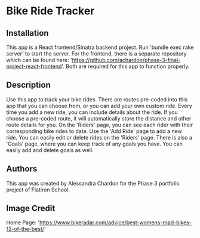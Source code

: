 # Bike Ride Tracker

## Installation
This app is a React frontend/Sinatra backend project. Run 'bundle exec rake server' to start the server. For the frontend, there is a separate repository which can be found here: 'https://github.com/achardon/phase-3-final-project-react-frontend'. Both are required for this app to function properly. 

## Description
Use this app to track your bike rides. There are routes pre-coded into this app that you can choose from, or you can add your own custom ride. Every time you add a new ride, you can include details about the ride. If you choose a pre-coded route, it will automatically store the distance and other route details for you. On the 'Riders' page, you can see each rider with their corresponding bike rides to date. Use the 'Add Ride' page to add a new ride. You can easily edit or delete rides on the 'Riders' page. There is also a 'Goals' page, where you can keep track of any goals you have. You can easily add and delete goals as well.

## Authors
This app was created by Alessandra Chardon for the Phase 3 portfolio project of Flatiron School.

## Image Credit
Home Page: 'https://www.bikeradar.com/advice/best-womens-road-bikes-12-of-the-best/'
